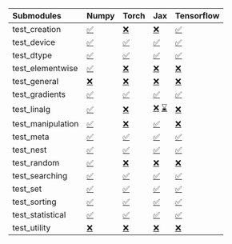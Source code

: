 | Submodules        | Numpy                                                                                                                           | Torch                                                                                                                           | Jax                                                                                                                                                                                                                                                               | Tensorflow                                                                                                                      |
|:------------------|:--------------------------------------------------------------------------------------------------------------------------------|:--------------------------------------------------------------------------------------------------------------------------------|:------------------------------------------------------------------------------------------------------------------------------------------------------------------------------------------------------------------------------------------------------------------|:--------------------------------------------------------------------------------------------------------------------------------|
| test_creation     | <a href="https://github.com/unifyai/ivy/runs/8169636445?check_suite_focus=true" rel="noopener noreferrer" target="_blank">✅</a> | <a href="https://github.com/unifyai/ivy/runs/8169637002?check_suite_focus=true" rel="noopener noreferrer" target="_blank">❌</a> | <a href="https://github.com/unifyai/ivy/runs/8169637569?check_suite_focus=true" rel="noopener noreferrer" target="_blank">❌</a>                                                                                                                                   | <a href="https://github.com/unifyai/ivy/runs/8169638109?check_suite_focus=true" rel="noopener noreferrer" target="_blank">✅</a> |
| test_device       | <a href="https://github.com/unifyai/ivy/runs/8169636495?check_suite_focus=true" rel="noopener noreferrer" target="_blank">✅</a> | <a href="https://github.com/unifyai/ivy/runs/8169637038?check_suite_focus=true" rel="noopener noreferrer" target="_blank">✅</a> | <a href="https://github.com/unifyai/ivy/runs/8169637591?check_suite_focus=true" rel="noopener noreferrer" target="_blank">✅</a>                                                                                                                                   | <a href="https://github.com/unifyai/ivy/runs/8169638139?check_suite_focus=true" rel="noopener noreferrer" target="_blank">✅</a> |
| test_dtype        | <a href="https://github.com/unifyai/ivy/runs/8169636525?check_suite_focus=true" rel="noopener noreferrer" target="_blank">✅</a> | <a href="https://github.com/unifyai/ivy/runs/8169637069?check_suite_focus=true" rel="noopener noreferrer" target="_blank">✅</a> | <a href="https://github.com/unifyai/ivy/runs/8169637612?check_suite_focus=true" rel="noopener noreferrer" target="_blank">✅</a>                                                                                                                                   | <a href="https://github.com/unifyai/ivy/runs/8169638170?check_suite_focus=true" rel="noopener noreferrer" target="_blank">✅</a> |
| test_elementwise  | <a href="https://github.com/unifyai/ivy/runs/8169636565?check_suite_focus=true" rel="noopener noreferrer" target="_blank">✅</a> | <a href="https://github.com/unifyai/ivy/runs/8169637113?check_suite_focus=true" rel="noopener noreferrer" target="_blank">❌</a> | <a href="https://github.com/unifyai/ivy/runs/8169637635?check_suite_focus=true" rel="noopener noreferrer" target="_blank">❌</a>                                                                                                                                   | <a href="https://github.com/unifyai/ivy/runs/8169638201?check_suite_focus=true" rel="noopener noreferrer" target="_blank">❌</a> |
| test_general      | <a href="https://github.com/unifyai/ivy/runs/8169636599?check_suite_focus=true" rel="noopener noreferrer" target="_blank">❌</a> | <a href="https://github.com/unifyai/ivy/runs/8169637160?check_suite_focus=true" rel="noopener noreferrer" target="_blank">❌</a> | <a href="https://github.com/unifyai/ivy/runs/8169637658?check_suite_focus=true" rel="noopener noreferrer" target="_blank">❌</a>                                                                                                                                   | <a href="https://github.com/unifyai/ivy/runs/8169638232?check_suite_focus=true" rel="noopener noreferrer" target="_blank">❌</a> |
| test_gradients    | <a href="https://github.com/unifyai/ivy/runs/8169636624?check_suite_focus=true" rel="noopener noreferrer" target="_blank">✅</a> | <a href="https://github.com/unifyai/ivy/runs/8169637197?check_suite_focus=true" rel="noopener noreferrer" target="_blank">✅</a> | <a href="https://github.com/unifyai/ivy/runs/8169637681?check_suite_focus=true" rel="noopener noreferrer" target="_blank">✅</a>                                                                                                                                   | <a href="https://github.com/unifyai/ivy/runs/8169638250?check_suite_focus=true" rel="noopener noreferrer" target="_blank">✅</a> |
| test_linalg       | <a href="https://github.com/unifyai/ivy/runs/8169636650?check_suite_focus=true" rel="noopener noreferrer" target="_blank">✅</a> | <a href="https://github.com/unifyai/ivy/runs/8169637229?check_suite_focus=true" rel="noopener noreferrer" target="_blank">❌</a> | <a href="https://github.com/unifyai/ivy/runs/8168977159?check_suite_focus=true" rel="noopener noreferrer" target="_blank">❌</a>   <a href="https://github.com/unifyai/ivy/runs/8169637706?check_suite_focus=true" rel="noopener noreferrer" target="_blank">⌛</a> | <a href="https://github.com/unifyai/ivy/runs/8169638276?check_suite_focus=true" rel="noopener noreferrer" target="_blank">❌</a> |
| test_manipulation | <a href="https://github.com/unifyai/ivy/runs/8169636681?check_suite_focus=true" rel="noopener noreferrer" target="_blank">✅</a> | <a href="https://github.com/unifyai/ivy/runs/8169637274?check_suite_focus=true" rel="noopener noreferrer" target="_blank">❌</a> | <a href="https://github.com/unifyai/ivy/runs/8169637743?check_suite_focus=true" rel="noopener noreferrer" target="_blank">✅</a>                                                                                                                                   | <a href="https://github.com/unifyai/ivy/runs/8169638297?check_suite_focus=true" rel="noopener noreferrer" target="_blank">❌</a> |
| test_meta         | <a href="https://github.com/unifyai/ivy/runs/8169636713?check_suite_focus=true" rel="noopener noreferrer" target="_blank">✅</a> | <a href="https://github.com/unifyai/ivy/runs/8169637316?check_suite_focus=true" rel="noopener noreferrer" target="_blank">✅</a> | <a href="https://github.com/unifyai/ivy/runs/8169637782?check_suite_focus=true" rel="noopener noreferrer" target="_blank">✅</a>                                                                                                                                   | <a href="https://github.com/unifyai/ivy/runs/8169638321?check_suite_focus=true" rel="noopener noreferrer" target="_blank">✅</a> |
| test_nest         | <a href="https://github.com/unifyai/ivy/runs/8169636752?check_suite_focus=true" rel="noopener noreferrer" target="_blank">✅</a> | <a href="https://github.com/unifyai/ivy/runs/8169637352?check_suite_focus=true" rel="noopener noreferrer" target="_blank">✅</a> | <a href="https://github.com/unifyai/ivy/runs/8169637833?check_suite_focus=true" rel="noopener noreferrer" target="_blank">✅</a>                                                                                                                                   | <a href="https://github.com/unifyai/ivy/runs/8169638346?check_suite_focus=true" rel="noopener noreferrer" target="_blank">✅</a> |
| test_random       | <a href="https://github.com/unifyai/ivy/runs/8169636784?check_suite_focus=true" rel="noopener noreferrer" target="_blank">✅</a> | <a href="https://github.com/unifyai/ivy/runs/8169637387?check_suite_focus=true" rel="noopener noreferrer" target="_blank">❌</a> | <a href="https://github.com/unifyai/ivy/runs/8169637879?check_suite_focus=true" rel="noopener noreferrer" target="_blank">❌</a>                                                                                                                                   | <a href="https://github.com/unifyai/ivy/runs/8169638370?check_suite_focus=true" rel="noopener noreferrer" target="_blank">❌</a> |
| test_searching    | <a href="https://github.com/unifyai/ivy/runs/8169636816?check_suite_focus=true" rel="noopener noreferrer" target="_blank">✅</a> | <a href="https://github.com/unifyai/ivy/runs/8169637430?check_suite_focus=true" rel="noopener noreferrer" target="_blank">✅</a> | <a href="https://github.com/unifyai/ivy/runs/8169637930?check_suite_focus=true" rel="noopener noreferrer" target="_blank">✅</a>                                                                                                                                   | <a href="https://github.com/unifyai/ivy/runs/8169638392?check_suite_focus=true" rel="noopener noreferrer" target="_blank">✅</a> |
| test_set          | <a href="https://github.com/unifyai/ivy/runs/8169636852?check_suite_focus=true" rel="noopener noreferrer" target="_blank">✅</a> | <a href="https://github.com/unifyai/ivy/runs/8169637465?check_suite_focus=true" rel="noopener noreferrer" target="_blank">✅</a> | <a href="https://github.com/unifyai/ivy/runs/8169637970?check_suite_focus=true" rel="noopener noreferrer" target="_blank">✅</a>                                                                                                                                   | <a href="https://github.com/unifyai/ivy/runs/8169638465?check_suite_focus=true" rel="noopener noreferrer" target="_blank">✅</a> |
| test_sorting      | <a href="https://github.com/unifyai/ivy/runs/8169636882?check_suite_focus=true" rel="noopener noreferrer" target="_blank">✅</a> | <a href="https://github.com/unifyai/ivy/runs/8169637492?check_suite_focus=true" rel="noopener noreferrer" target="_blank">✅</a> | <a href="https://github.com/unifyai/ivy/runs/8169638009?check_suite_focus=true" rel="noopener noreferrer" target="_blank">✅</a>                                                                                                                                   | <a href="https://github.com/unifyai/ivy/runs/8169638521?check_suite_focus=true" rel="noopener noreferrer" target="_blank">✅</a> |
| test_statistical  | <a href="https://github.com/unifyai/ivy/runs/8169636925?check_suite_focus=true" rel="noopener noreferrer" target="_blank">✅</a> | <a href="https://github.com/unifyai/ivy/runs/8169637516?check_suite_focus=true" rel="noopener noreferrer" target="_blank">✅</a> | <a href="https://github.com/unifyai/ivy/runs/8169638040?check_suite_focus=true" rel="noopener noreferrer" target="_blank">✅</a>                                                                                                                                   | <a href="https://github.com/unifyai/ivy/runs/8169638544?check_suite_focus=true" rel="noopener noreferrer" target="_blank">✅</a> |
| test_utility      | <a href="https://github.com/unifyai/ivy/runs/8169636957?check_suite_focus=true" rel="noopener noreferrer" target="_blank">❌</a> | <a href="https://github.com/unifyai/ivy/runs/8169637540?check_suite_focus=true" rel="noopener noreferrer" target="_blank">❌</a> | <a href="https://github.com/unifyai/ivy/runs/8169638078?check_suite_focus=true" rel="noopener noreferrer" target="_blank">❌</a>                                                                                                                                   | <a href="https://github.com/unifyai/ivy/runs/8169638569?check_suite_focus=true" rel="noopener noreferrer" target="_blank">❌</a> |